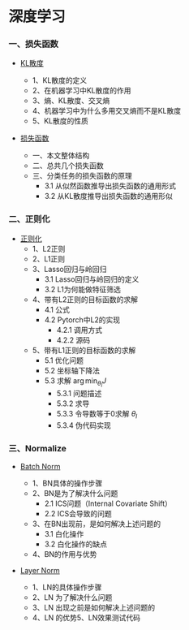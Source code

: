 # 深度学习

### 一、损失函数

* [KL散度](./深度学习/损失函数/KL散度/)
    * 1、KL散度的定义
    * 2、在机器学习中KL散度的作用
    * 3、熵、KL散度、交叉熵
    * 4、机器学习中为什么多用交叉熵而不是KL散度
    * 5、KL散度的性质

* [损失函数](./深度学习/损失函数/损失函数/)
    * 一、本文整体结构
    * 二、总共几个损失函数
    * 三、分类任务的损失函数的原理
        * 3.1 从似然函数推导出损失函数的通用形式
        * 3.2 从KL散度推导出损失函数的通用形似


### 二、正则化

* [正则化](./深度学习/正则化/正则化/)
    * 1、L2正则
    * 2、L1正则
    * 3、Lasso回归与岭回归
        * 3.1 Lasso回归与岭回归的定义
        * 3.2 L1为何能做特征筛选
    * 4、带有L2正则的目标函数的求解
        * 4.1 公式
        * 4.2 Pytorch中L2的实现
            * 4.2.1 调用方式
            * 4.2.2 源码
    * 5、带有L1正则的目标函数的求解
        * 5.1 优化问题
        * 5.2 坐标轴下降法
        * 5.3 求解 $\arg \min_{\theta_l} J$
            * 5.3.1 问题描述
            * 5.3.2 求导
            * 5.3.3 令导数等于0求解 $\theta_l$
            * 5.3.4 伪代码实现


### 三、Normalize

* [Batch Norm](./batch_normalize/)
    * 1、BN具体的操作步骤
    * 2、BN是为了解决什么问题
        * 2.1 ICS问题（Internal Covariate Shift）
        * 2.2 ICS会导致的问题
    * 3、在BN出现前，是如何解决上述问题的
        * 3.1 白化操作
        * 3.2 白化操作的缺点
    * 4、BN的作用与优势

* [Layer Norm](./layer_normalize/)
    * 1、LN的具体操作步骤
    * 2、LN 为了解决什么问题
    * 3、LN 出现之前是如何解决上述问题的
    * 4、LN 的优势5、LN效果测试代码
